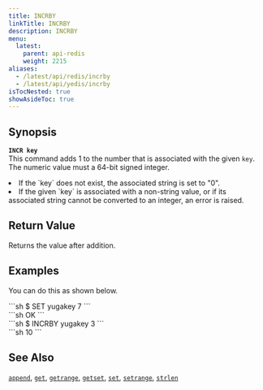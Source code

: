 ```yaml
---
title: INCRBY
linkTitle: INCRBY
description: INCRBY
menu:
  latest:
    parent: api-redis
    weight: 2215
aliases:
  - /latest/api/redis/incrby
  - /latest/api/yedis/incrby
isTocNested: true
showAsideToc: true
---
```


## Synopsis
<b>`INCR key`</b><br>
This command adds 1 to the number that is associated with the given `key`. The numeric value must a 64-bit signed integer.
<li>If the `key` does not exist, the associated string is set to "0".</li>
<li>If the given `key` is associated with a non-string value, or if its associated string cannot be converted to an integer, an error is raised.</li>

## Return Value
Returns the value after addition.

## Examples

You can do this as shown below.
<div class='copy separator-dollar'>
```sh
$ SET yugakey 7
```
</div>
```sh
OK
```
<div class='copy separator-dollar'>
```sh
$ INCRBY yugakey 3
```
</div>
```sh
10
```

## See Also
[`append`](../append/), [`get`](../get/), [`getrange`](../getrange/), [`getset`](../getset/), [`set`](../set/), [`setrange`](../setrange/), [`strlen`](../strlen/)
